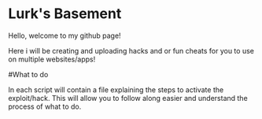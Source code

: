 # Lurk's Basement
Hello, welcome to my github page!

Here i will be creating and uploading hacks and or fun cheats for you to use on multiple websites/apps!

#What to do

In each script will contain a file explaining the steps to activate the exploit/hack. This will allow you to follow along easier and understand the process of what to do.
